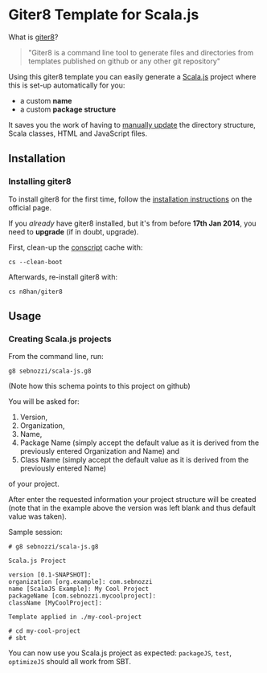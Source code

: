 # Giter8 Template for Scala.js

What is [giter8](https://github.com/n8han/giter8)?

> "Giter8 is a command line tool to generate files and directories from templates published on github or any other git repository"

Using this giter8 template  you can easily generate a [Scala.js](http://www.scala-js.org/) project where this is set-up automatically for you:

* a custom **name**
* a custom **package structure**

It saves you the work of having to [manually update](http://www.sebnozzi.com/142/scala-js-custom-names/) the directory structure, Scala classes, HTML and JavaScript files.

## Installation

### Installing giter8

To install giter8 for the first time, follow the [installation instructions](https://github.com/n8han/giter8#installation) on the official page.

If you _already_ have giter8 installed, but it's from before **17th Jan 2014**, you need to **upgrade** (if in doubt, upgrade).

First, clean-up the [conscript](https://github.com/n8han/conscript) cache with:

```
cs --clean-boot
```

Afterwards, re-install giter8 with:

```
cs n8han/giter8
```

## Usage

### Creating Scala.js projects

From the command line, run:

```
g8 sebnozzi/scala-js.g8
```

(Note how this schema points to this project on github)

You will be asked for:

1. Version,
1. Organization,
1. Name,
1. Package Name (simply accept the default value as it is derived from the previously entered Organization and Name) and
1. Class Name (simply accept the default value as it is derived from the previously entered Name)

of your project.

After enter the requested information your project structure will be created (note that in the example above the version was left blank and thus default value was taken).

Sample session:

```
# g8 sebnozzi/scala-js.g8

Scala.js Project 

version [0.1-SNAPSHOT]:
organization [org.example]: com.sebnozzi
name [ScalaJS Example]: My Cool Project
packageName [com.sebnozzi.mycoolproject]:
className [MyCoolProject]:

Template applied in ./my-cool-project

# cd my-cool-project
# sbt
```

You can now use you Scala.js project as expected: `packageJS`, `test`, `optimizeJS` should all work from SBT.